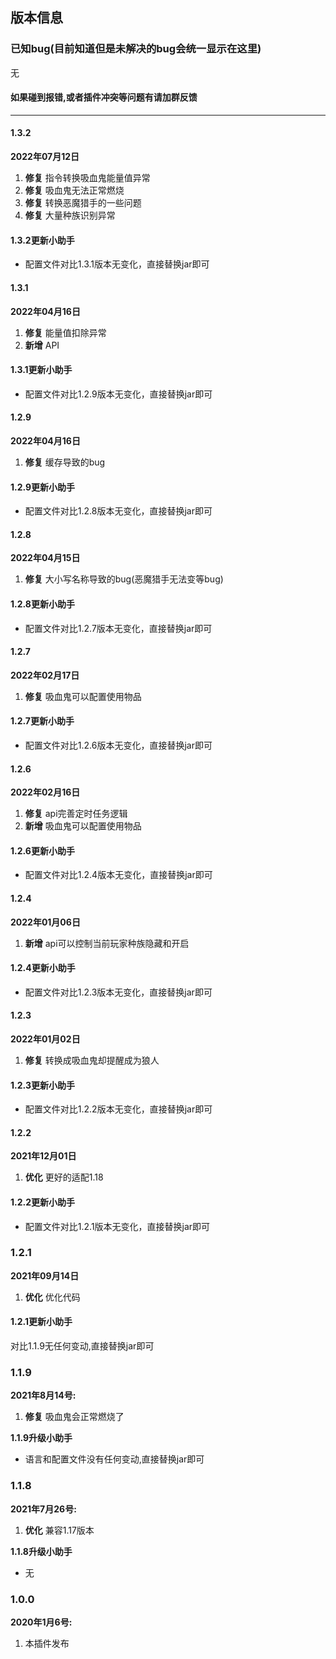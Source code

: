 ## 版本信息

### 已知bug(目前知道但是未解决的bug会统一显示在这里)
无
#### 如果碰到报错,或者插件冲突等问题有请加群反馈

------------
#### 1.3.2
**2022年07月12日**
1. **修复** 指令转换吸血鬼能量值异常
2. **修复** 吸血鬼无法正常燃烧
3. **修复** 转换恶魔猎手的一些问题
4. **修复** 大量种族识别异常

#### 1.3.2更新小助手
- 配置文件对比1.3.1版本无变化，直接替换jar即可

#### 1.3.1
**2022年04月16日**
1. **修复** 能量值扣除异常
2. **新增** API

#### 1.3.1更新小助手
- 配置文件对比1.2.9版本无变化，直接替换jar即可

#### 1.2.9
**2022年04月16日**
1. **修复** 缓存导致的bug

#### 1.2.9更新小助手
- 配置文件对比1.2.8版本无变化，直接替换jar即可

#### 1.2.8
**2022年04月15日**
1. **修复** 大小写名称导致的bug(恶魔猎手无法变等bug)

#### 1.2.8更新小助手
- 配置文件对比1.2.7版本无变化，直接替换jar即可

#### 1.2.7
**2022年02月17日**
1. **修复** 吸血鬼可以配置使用物品

#### 1.2.7更新小助手
- 配置文件对比1.2.6版本无变化，直接替换jar即可

#### 1.2.6
**2022年02月16日**
1. **修复** api完善定时任务逻辑
2. **新增** 吸血鬼可以配置使用物品

#### 1.2.6更新小助手
- 配置文件对比1.2.4版本无变化，直接替换jar即可

#### 1.2.4
**2022年01月06日**
1. **新增** api可以控制当前玩家种族隐藏和开启

#### 1.2.4更新小助手
- 配置文件对比1.2.3版本无变化，直接替换jar即可

#### 1.2.3
**2022年01月02日**
1. **修复** 转换成吸血鬼却提醒成为狼人

#### 1.2.3更新小助手
- 配置文件对比1.2.2版本无变化，直接替换jar即可

#### 1.2.2
**2021年12月01日**
1. **优化** 更好的适配1.18

#### 1.2.2更新小助手
- 配置文件对比1.2.1版本无变化，直接替换jar即可

### 1.2.1
**2021年09月14日**
1. **优化** 优化代码

#### 1.2.1更新小助手
对比1.1.9无任何变动,直接替换jar即可

### 1.1.9
**2021年8月14号:**
1. **修复** 吸血鬼会正常燃烧了

**1.1.9升级小助手**
- 语言和配置文件没有任何变动,直接替换jar即可

### 1.1.8
**2021年7月26号:**
1. **优化** 兼容1.17版本

**1.1.8升级小助手**
- 无

### 1.0.0
**2020年1月6号:**
1. 本插件发布